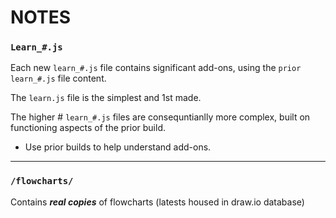 # NOTES

### `Learn_#.js`  

Each new `learn_#.js` file contains significant add-ons, using the `prior learn_#.js` file content.  

The `learn.js` file is the simplest and 1st made.  

The higher # `learn_#.js` files are consequntianlly more complex, built on functioning aspects of the prior build.  
* Use prior builds to help understand add-ons.

---
### `/flowcharts/`  

Contains ***real copies*** of flowcharts (latests housed in draw.io database)
